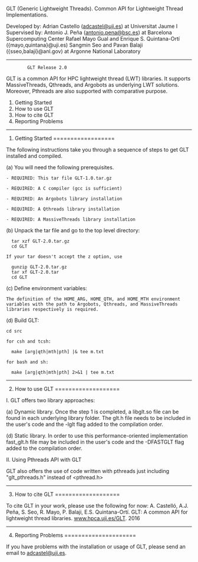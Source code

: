 GLT (Generic Lightweight Threads). 
Common API for Lightweight Thread Implementations.

 Developed by:
      Adrian Castello (adcastel@uji.es) at Universitat Jaume I
 Supervised by:
      Antonio J. Peña (antonio.pena@bsc.es) at Barcelona Supercomputing Center
      Rafael Mayo Gual and Enrique S. Quintana-Ortí ({mayo,quintana}@uji.es)
      Sangmin Seo and Pavan Balaji ({sseo,balaji}@anl.gov) at Argonne National 
      Laboratory

--------------------------------------------------------------------------------

			GLT Release 2.0

GLT is a common API for HPC lightweight thread (LWT) libraries. It supports 
MassiveThreads, Qthreads, and Argobots as underlying LWT solutions. 
Moreover, Pthreads are also supported with comparative purpose. 

1. Getting Started
2. How to use GLT
3. How to cite GLT
4. Reporting Problems

-------------------------------------------------------------------------------

1. Getting Started
==================

The following instructions take you through a sequence of steps to get
GLT installed and compiled.

(a) You will need the following prerequisites.

    - REQUIRED: This tar file GLT-1.0.tar.gz

    - REQUIRED: A C compiler (gcc is sufficient)

    - REQUIRED: An Argobots library installation

    - REQUIRED: A Qthreads library installation

    - REQUIRED: A MassiveThreads library installation
    
(b) Unpack the tar file and go to the top level directory:

      tar xzf GLT-2.0.tar.gz
      cd GLT 

    If your tar doesn't accept the z option, use

      gunzip GLT-2.0.tar.gz
      tar xf GLT-2.0.tar
      cd GLT

(c) Define environment variables:

    The definition of the HOME_ARG, HOME_QTH, and HOME_MTH environment 
    variables with the path to Argobots, Qthreads, and MassiveThreads 
    libraries respectively is required.

(d) Build GLT:

    cd src

    for csh and tcsh:

      make [arg|qth|mth|pth] |& tee m.txt

    for bash and sh:

      make [arg|qth|mth|pth] 2>&1 | tee m.txt

-------------------------------------------------------------------------

2. How to use GLT
===================

I. GLT offers two library approaches:

(a) Dynamic library. Once the step 1 is completed, a libglt.so file 
can be found in each underlying library folder. The glt.h file needs to 
be included in the user's code and the -lglt flag added to the 
compilation order.

(d) Static library. In order to use this performance-oriented 
implementation fast_glt.h file may be included in the user's code and 
the -DFASTGLT flag added to the compilation order.

II. Using Pthreads API with GLT

GLT also offers the use of code written with pthreads just including 
"glt_pthreads.h" instead of <pthread.h>


-------------------------------------------------------------------------

3. How to cite GLT
===================

To cite GLT in your work, please use the following for now:
A. Castelló, A.J. Peña, S. Seo, R. Mayo, P. Balaji, E.S. Quintana-Ortí.
GLT: A common API for lightweight thread libraries. 
www.hpca.uji.es/GLT. 2016

-------------------------------------------------------------------------

4. Reporting Problems
=====================

If you have problems with the installation or usage of GLT, please
send an email to adcastel@uji.es.

